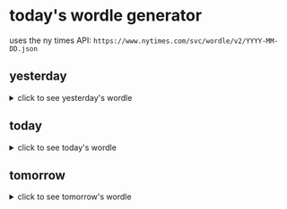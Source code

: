 # today's wordle generator

uses the ny times API: `https://www.nytimes.com/svc/wordle/v2/YYYY-MM-DD.json`

## yesterday

<details>
    <summary>click to see yesterday's wordle</summary>

    brush

</details>

## today

<details>
    <summary>click to see today's wordle</summary>

    carol

</details>

## tomorrow

<details>
    <summary>click to see tomorrow's wordle</summary>

    right

</details>
